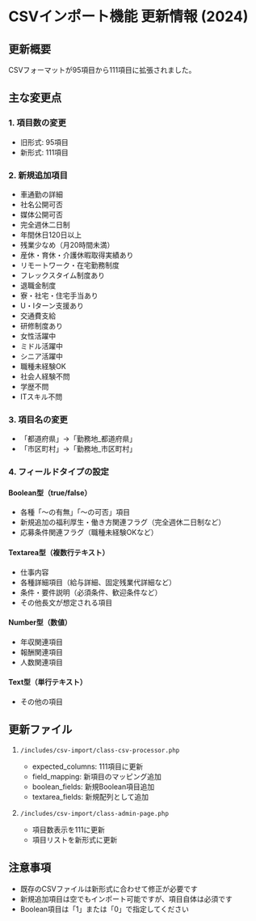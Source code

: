 # CSVインポート機能 更新情報 (2024)

## 更新概要
CSVフォーマットが95項目から111項目に拡張されました。

## 主な変更点

### 1. 項目数の変更
- 旧形式: 95項目
- 新形式: 111項目

### 2. 新規追加項目
- 車通勤の詳細
- 社名公開可否
- 媒体公開可否
- 完全週休二日制
- 年間休日120日以上
- 残業少なめ（月20時間未満）
- 産休・育休・介護休暇取得実績あり
- リモートワーク・在宅勤務制度
- フレックスタイム制度あり
- 退職金制度
- 寮・社宅・住宅手当あり
- U・Iターン支援あり
- 交通費支給
- 研修制度あり
- 女性活躍中
- ミドル活躍中
- シニア活躍中
- 職種未経験OK
- 社会人経験不問
- 学歴不問
- ITスキル不問

### 3. 項目名の変更
- 「都道府県」→「勤務地_都道府県」
- 「市区町村」→「勤務地_市区町村」

### 4. フィールドタイプの設定

#### Boolean型（true/false）
- 各種「〜の有無」「〜の可否」項目
- 新規追加の福利厚生・働き方関連フラグ（完全週休二日制など）
- 応募条件関連フラグ（職種未経験OKなど）

#### Textarea型（複数行テキスト）
- 仕事内容
- 各種詳細項目（給与詳細、固定残業代詳細など）
- 条件・要件説明（必須条件、歓迎条件など）
- その他長文が想定される項目

#### Number型（数値）
- 年収関連項目
- 報酬関連項目
- 人数関連項目

#### Text型（単行テキスト）
- その他の項目

## 更新ファイル
1. `/includes/csv-import/class-csv-processor.php`
   - expected_columns: 111項目に更新
   - field_mapping: 新項目のマッピング追加
   - boolean_fields: 新規Boolean項目追加
   - textarea_fields: 新規配列として追加

2. `/includes/csv-import/class-admin-page.php`
   - 項目数表示を111に更新
   - 項目リストを新形式に更新

## 注意事項
- 既存のCSVファイルは新形式に合わせて修正が必要です
- 新規追加項目は空でもインポート可能ですが、項目自体は必須です
- Boolean項目は「1」または「0」で指定してください
